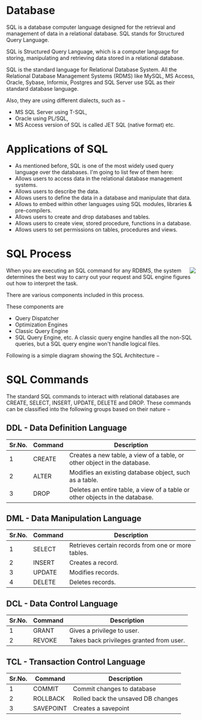 # Database
SQL is a database computer language designed for the retrieval and management of data in a relational database. SQL stands for Structured Query Language.

SQL is Structured Query Language, which is a computer language for storing, manipulating and retrieving data stored in a relational database.

SQL is the standard language for Relational Database System. All the Relational Database Management Systems (RDMS) like MySQL, MS Access, Oracle, Sybase, Informix, Postgres and SQL Server use SQL as their standard database language.

Also, they are using different dialects, such as −

- MS SQL Server using T-SQL,
- Oracle using PL/SQL,
- MS Access version of SQL is called JET SQL (native format) etc.

# Applications of SQL
- As mentioned before, SQL is one of the most widely used query language over the databases. I'm going to list few of them here:
- Allows users to access data in the relational database management systems.
- Allows users to describe the data.
- Allows users to define the data in a database and manipulate that data.
- Allows to embed within other languages using SQL modules, libraries & pre-compilers.
- Allows users to create and drop databases and tables.
- Allows users to create view, stored procedure, functions in a database.
- Allows users to set permissions on tables, procedures and views.

# SQL Process

<img src="https://www.tutorialspoint.com/sql/images/sql-architecture.jpg" align="right">

When you are executing an SQL command for any RDBMS, the system determines the best way to carry out your request and SQL engine figures out how to interpret the task.

There are various components included in this process.

These components are
- Query Dispatcher
- Optimization Engines
- Classic Query Engine
- SQL Query Engine, etc.
A classic query engine handles all the non-SQL queries, but a SQL query engine won't handle logical files.

Following is a simple diagram showing the SQL Architecture −

# SQL Commands
The standard SQL commands to interact with relational databases are CREATE, SELECT, INSERT, UPDATE, DELETE and DROP. These commands can be classified into the following groups based on their nature −

## DDL - Data Definition Language
Sr.No.	 | Command    | Description
| ------ | -----------|--------------------------------------------------------------------------------- |
| 1	     | CREATE     | Creates a new table, a view of a table, or other object in the database.         |
| 2	     | ALTER      | Modifies an existing database object, such as a table.                           |
| 3	     | DROP       | Deletes an entire table, a view of a table or other objects in the database.     |

## DML - Data Manipulation Language
Sr.No.	 | Command    | Description
| ------ | -----------|--------------------------------------------------------------------------------- |
| 1      | SELECT     | Retrieves certain records from one or more tables.                               |
| 2 	   | INSERT     | Creates a record.                                                                |
| 3	     | UPDATE     | Modifies records.                                                                |
| 4      | DELETE     | Deletes records.                                                                 |

## DCL - Data Control Language
Sr.No.	 | Command    | Description
| ------ | -----------|--------------------------------------------------------------------------------- |
| 1	     | GRANT      | Gives a privilege to user.                                                       |
| 2      | REVOKE     | Takes back privileges granted from user.                                         |

## TCL - Transaction Control Language
Sr.No.	 | Command    | Description
| ------ | -----------|--------------------------------------------------------------------------------- |
| 1	     | COMMIT     | Commit changes to database                                                       |
| 2      | ROLLBACK   | Rolled back the unsaved DB changes                                               |
| 3      | SAVEPOINT  | Creates a savepoint                                                              |
